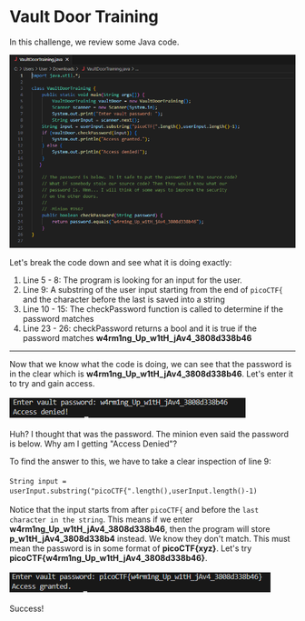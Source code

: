 # Vault Door Training
In this challenge, we review some Java code.<br>

![Vault Door Training Code](./images/vdtsnippet.png)

Let's break the code down and see what it is doing exactly:
1. Line 5 - 8: The program is looking for an input for the user.
2. Line 9: A substring of the user input starting from the end of `picoCTF{` and the character before the last is saved into a string
3. Line 10 - 15: The checkPassword function is called to determine if the password matches
4. Line 23 - 26: checkPassword returns a bool and it is true if the password matches **w4rm1ng_Up_w1tH_jAv4_3808d338b46**
---
Now that we know what the code is doing, we can see that the password is in the clear which is **w4rm1ng_Up_w1tH_jAv4_3808d338b46**. Let's enter it to try and gain access.
<br><br>
![Vault Door Training Access Denied](./images/vdt_access_denied.png)
<br><br>
Huh? I thought that was the password. The minion even said the password is below. Why am I getting "Access Denied"? 

To find the answer to this, we have to take a clear inspection of line 9: <br><br> 
`String input = userInput.substring("picoCTF{".length(),userInput.length()-1)` <br><br>
Notice that the input starts from after `picoCTF{` and before the `last character in the string`. This means if we enter **w4rm1ng_Up_w1tH_jAv4_3808d338b46**, then the program will store **p_w1tH_jAv4_3808d338b4** instead. We know they don't match. This must mean the password is in some format of **picoCTF{xyz}**. Let's try **picoCTF{w4rm1ng_Up_w1tH_jAv4_3808d338b46}**.
<br><br>
![Vault Door Training Access Granted](./images/vdt_access_granted.png)
<br><br>
Success!

